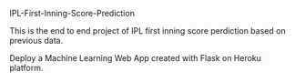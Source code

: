  IPL-First-Inning-Score-Prediction
 
 This is the end to end project of IPL first inning score perdiction based on previous data.
 
 Deploy a Machine Learning Web App created with Flask on Heroku platform.

 
 
